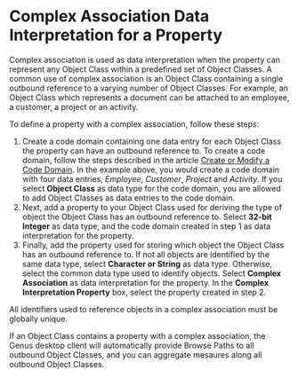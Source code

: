 # Complex Association Data Interpretation for a Property

Complex association is used as data interpretation when the property can represent any Object Class within a predefined set of Object Classes. A common use of complex association is an Object Class containing a single outbound reference to a varying number of Object Classes. For example, an Object Class which represents a document can be attached to an employee, a customer, a project or an activity.

To define a property with a complex association, follow these steps:

1.  Create a code domain containing one data entry for each Object Class the property can have an outbound reference to. To create a code domain, follow the steps described in the article [Create or Modify a Code Domain](../object-class/create-or-modify-a-code-domain.md). In the example above, you would create a code domain with four data entries, _Employee_, _Customer_, _Project_ and _Activity_. If you select **Object Class** as data type for the code domain, you are allowed to add Object Classes as data entries to the code domain.
2.  Next, add a property to your Object Class used for deriving the type of object the Object Class has an outbound reference to. Select **32-bit Integer** as data type, and the code domain created in step 1 as data interpretation for the property.
3.  Finally, add the property used for storing which object the Object Class has an outbound reference to. If not all objects are identified by the same data type, select **Character or String** as data type. Otherwise, select the common data type used to identify objects. Select **Complex Association** as data interpretation for the property. In the **Complex Interpretation Property** box, select the property created in step 2.

All identifiers used to reference objects in a complex association must be globally unique.

If an Object Class contains a property with a complex association, the Genus desktop client will automatically provide Browse Paths to all outbound Object Classes, and you can aggregate mesaures along all outbound Object Classes.